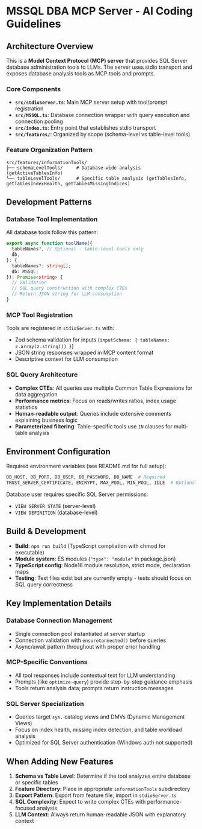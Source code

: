 # MSSQL DBA MCP Server - AI Coding Guidelines

## Architecture Overview

This is a **Model Context Protocol (MCP) server** that provides SQL Server database administration tools to LLMs. The server uses stdio transport and exposes database analysis tools as MCP tools and prompts.

### Core Components

- **`src/stdioServer.ts`**: Main MCP server setup with tool/prompt registration
- **`src/MSSQL.ts`**: Database connection wrapper with query execution and connection pooling
- **`src/index.ts`**: Entry point that establishes stdio transport
- **`src/features/`**: Organized by scope (schema-level vs table-level tools)

### Feature Organization Pattern

```
src/features/informationTools/
├── schemaLevelTools/     # Database-wide analysis (getActiveTablesInfo)
└── tableLevelTools/      # Specific table analysis (getTablesInfo, getTablesIndexHealth, getTablesMissingIndices)
```

## Development Patterns

### Database Tool Implementation

All database tools follow this pattern:

```typescript
export async function toolName({
  tableNames?, // Optional - table-level tools only
  db,
}: {
  tableNames?: string[];
  db: MSSQL;
}): Promise<string> {
  // Validation
  // SQL query construction with complex CTEs
  // Return JSON string for LLM consumption
}
```

### MCP Tool Registration

Tools are registered in `stdioServer.ts` with:

- Zod schema validation for inputs (`inputSchema: { tableNames: z.array(z.string()) }`)
- JSON string responses wrapped in MCP content format
- Descriptive context for LLM consumption

### SQL Query Architecture

- **Complex CTEs**: All queries use multiple Common Table Expressions for data aggregation
- **Performance metrics**: Focus on reads/writes ratios, index usage statistics
- **Human-readable output**: Queries include extensive comments explaining business logic
- **Parameterized filtering**: Table-specific tools use `IN` clauses for multi-table analysis

## Environment Configuration

Required environment variables (see README.md for full setup):

```bash
DB_HOST, DB_PORT, DB_USER, DB_PASSWORD, DB_NAME  # Required
TRUST_SERVER_CERTIFICATE, ENCRYPT, MAX_POOL, MIN_POOL, IDLE  # Optional
```

Database user requires specific SQL Server permissions:

- `VIEW SERVER STATE` (server-level)
- `VIEW DEFINITION` (database-level)

## Build & Development

- **Build**: `npm run build` (TypeScript compilation with chmod for executable)
- **Module system**: ES modules (`"type": "module"` in package.json)
- **TypeScript config**: Node16 module resolution, strict mode, declaration maps
- **Testing**: Test files exist but are currently empty - tests should focus on SQL query correctness

## Key Implementation Details

### Database Connection Management

- Single connection pool instantiated at server startup
- Connection validation with `ensureConnected()` before queries
- Async/await pattern throughout with proper error handling

### MCP-Specific Conventions

- All tool responses include contextual text for LLM understanding
- Prompts (like `optimize-query`) provide step-by-step guidance emphasis
- Tools return analysis data; prompts return instruction messages

### SQL Server Specialization

- Queries target `sys.` catalog views and DMVs (Dynamic Management Views)
- Focus on index health, missing index detection, and table workload analysis
- Optimized for SQL Server authentication (Windows auth not supported)

## When Adding New Features

1. **Schema vs Table Level**: Determine if the tool analyzes entire database or specific tables
2. **Feature Directory**: Place in appropriate `informationTools` subdirectory
3. **Export Pattern**: Export from feature file, import in `stdioServer.ts`
4. **SQL Complexity**: Expect to write complex CTEs with performance-focused analysis
5. **LLM Context**: Always return human-readable JSON with explanatory context
